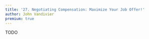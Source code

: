 ```yaml
---
title: '27. Negotiating Compensation: Maximize Your Job Offer!'
author: John Vandivier
premium: true
---
```


TODO
